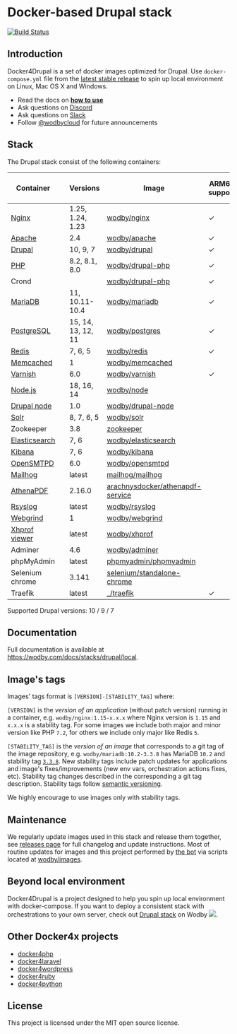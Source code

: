 # Docker-based Drupal stack

[![Build Status](https://github.com/wodby/docker4drupal/workflows/Run%20tests/badge.svg)](https://github.com/wodby/docker4drupal/actions)

## Introduction

Docker4Drupal is a set of docker images optimized for Drupal. Use `docker-compose.yml` file from the [latest stable release](https://github.com/wodby/docker4drupal/releases) to spin up local environment on Linux, Mac OS X and Windows. 

* Read the docs on [**how to use**](https://wodby.com/docs/stacks/drupal/local#usage)
* Ask questions on [Discord](http://discord.wodby.com/)
* Ask questions on [Slack](http://slack.wodby.com/)
* Follow [@wodbycloud](https://twitter.com/wodbycloud) for future announcements

## Stack

The Drupal stack consist of the following containers:

| Container       |     | Versions           | Image                              | ARM64 support | Enabled by default |
|-----------------|:----|--------------------|------------------------------------|---------------|--------------------|
| [Nginx]         |     | 1.25, 1.24, 1.23   | [wodby/nginx]                      | ✓             | ✓                  |
| [Apache]        |     | 2.4                | [wodby/apache]                     | ✓             |                    |
| [Drupal]        |     | 10, 9, 7           | [wodby/drupal]                     | ✓             | ✓                  |
| [PHP]           |     | 8.2, 8.1, 8.0      | [wodby/drupal-php]                 | ✓             |                    |
| Crond           |     |                    | [wodby/drupal-php]                 | ✓             | ✓                  |
| [MariaDB]       |     | 11, 10.11-10.4     | [wodby/mariadb]                    | ✓             | ✓                  |
| [PostgreSQL]    |     | 15, 14, 13, 12, 11 | [wodby/postgres]                   | ✓             |                    |
| [Redis]         |     | 7, 6, 5            | [wodby/redis]                      | ✓             |                    |
| [Memcached]     |     | 1                  | [wodby/memcached]                  |               |                    |
| [Varnish]       |     | 6.0                | [wodby/varnish]                    | ✓             |                    |
| [Node.js]       |     | 18,  16, 14        | [wodby/node]                       |               |                    |
| [Drupal node]   |     | 1.0                | [wodby/drupal-node]                |               |                    |
| [Solr]          |     | 8, 7, 6, 5         | [wodby/solr]                       |               |                    |
| Zookeeper       |     | 3.8                | [zookeeper]                        |               |                    |
| [Elasticsearch] |     | 7, 6               | [wodby/elasticsearch]              |               |                    |
| [Kibana]        |     | 7, 6               | [wodby/kibana]                     |               |                    |
| [OpenSMTPD]     |     | 6.0                | [wodby/opensmtpd]                  |               |                    |
| [Mailhog]       |     | latest             | [mailhog/mailhog]                  |               | ✓                  |
| [AthenaPDF]     |     | 2.16.0             | [arachnysdocker/athenapdf-service] |               |                    |
| [Rsyslog]       |     | latest             | [wodby/rsyslog]                    |               |                    |
| [Webgrind]      |     | 1                  | [wodby/webgrind]                   |               |                    |
| [Xhprof viewer] |     | latest             | [wodby/xhprof]                     |               |                    |
| Adminer         |     | 4.6                | [wodby/adminer]                    |               |                    |
| phpMyAdmin      |     | latest             | [phpmyadmin/phpmyadmin]            |               |                    |
| Selenium chrome |     | 3.141              | [selenium/standalone-chrome]       |               |                    |
| Traefik         |     | latest             | [_/traefik]                        | ✓             | ✓                  |
 
Supported Drupal versions: 10 / 9 / 7

## Documentation

Full documentation is available at https://wodby.com/docs/stacks/drupal/local.

## Image's tags

Images' tags format is `[VERSION]-[STABILITY_TAG]` where:

`[VERSION]` is the _version of an application_ (without patch version) running in a container, e.g. `wodby/nginx:1.15-x.x.x` where Nginx version is `1.15` and `x.x.x` is a stability tag. For some images we include both major and minor version like PHP `7.2`, for others we include only major like Redis `5`. 

`[STABILITY_TAG]` is the _version of an image_ that corresponds to a git tag of the image repository, e.g. `wodby/mariadb:10.2-3.3.8` has MariaDB `10.2` and stability tag [`3.3.8`](https://github.com/wodby/mariadb/releases/tag/3.3.8). New stability tags include patch updates for applications and image's fixes/improvements (new env vars, orchestration actions fixes, etc). Stability tag changes described in the corresponding a git tag description. Stability tags follow [semantic versioning](https://semver.org/).

We highly encourage to use images only with stability tags.

## Maintenance

We regularly update images used in this stack and release them together, see [releases page](https://github.com/wodby/docker4drupal/releases) for full changelog and update instructions. Most of routine updates for images and this project performed by [the bot](https://github.com/wodbot) via scripts located at [wodby/images](https://github.com/wodby/images).

## Beyond local environment

Docker4Drupal is a project designed to help you spin up local environment with docker-compose. If you want to deploy a consistent stack with orchestrations to your own server, check out [Drupal stack](https://wodby.com/stacks/drupal) on Wodby ![](https://www.google.com/s2/favicons?domain=wodby.com).

## Other Docker4x projects

* [docker4php](https://github.com/wodby/docker4php)
* [docker4laravel](https://github.com/wodby/docker4laravel)
* [docker4wordpress](https://github.com/wodby/docker4wordpress)
* [docker4ruby](https://github.com/wodby/docker4ruby)
* [docker4python](https://github.com/wodby/docker4python)
  

## License

This project is licensed under the MIT open source license.

[Apache]: https://wodby.com/docs/stacks/drupal/containers#apache
[AthenaPDF]: https://wodby.com/docs/stacks/drupal/containers#athenapdf
[Drupal node]: https://wodby.com/docs/stacks/drupal/containers#drupal-nodejs
[Drupal]: https://wodby.com/docs/stacks/drupal/containers#php
[Elasticsearch]: https://wodby.com/docs/stacks/elasticsearch
[Kibana]: https://wodby.com/docs/stacks/elasticsearch
[Mailhog]: https://wodby.com/docs/stacks/drupal/containers#mailhog
[MariaDB]: https://wodby.com/docs/stacks/drupal/containers#mariadb
[Memcached]: https://wodby.com/docs/stacks/drupal/containers#memcached
[Nginx]: https://wodby.com/docs/stacks/drupal/containers#nginx
[Node.js]: https://wodby.com/docs/stacks/drupal/containers#nodejs
[OpenSMTPD]: https://wodby.com/docs/stacks/drupal/containers#opensmtpd
[PHP]: https://wodby.com/docs/stacks/drupal/containers#php
[PostgreSQL]: https://wodby.com/docs/stacks/drupal/containers#postgresql
[Redis]: https://wodby.com/docs/stacks/drupal/containers#redis
[Rsyslog]: https://wodby.com/docs/stacks/drupal/containers#rsyslog
[Solr]: https://wodby.com/docs/stacks/drupal/containers#solr
[Varnish]: https://wodby.com/docs/stacks/drupal/containers#varnish
[Webgrind]: https://wodby.com/docs/stacks/drupal/containers#webgrind
[XHProf viewer]: https://wodby.com/docs/stacks/php/containers#xhprof-viewer

[_/traefik]: https://hub.docker.com/_/traefik
[arachnysdocker/athenapdf-service]: https://hub.docker.com/r/arachnysdocker/athenapdf-service
[mailhog/mailhog]: https://hub.docker.com/r/mailhog/mailhog
[phpmyadmin/phpmyadmin]: https://hub.docker.com/r/phpmyadmin/phpmyadmin
[selenium/standalone-chrome]: https://hub.docker.com/r/selenium/standalone-chrome
[wodby/adminer]: https://hub.docker.com/r/wodby/adminer
[wodby/apache]: https://github.com/wodby/apache
[wodby/drupal-node]: https://github.com/wodby/drupal-node
[wodby/drupal-php]: https://github.com/wodby/drupal-php
[wodby/drupal]: https://github.com/wodby/drupal
[wodby/elasticsearch]: https://github.com/wodby/elasticsearch
[wodby/kibana]: https://github.com/wodby/kibana
[wodby/mariadb]: https://github.com/wodby/mariadb
[wodby/memcached]: https://github.com/wodby/memcached
[wodby/nginx]: https://github.com/wodby/nginx
[wodby/node]: https://github.com/wodby/node
[wodby/opensmtpd]: https://github.com/wodby/opensmtpd
[wodby/postgres]: https://github.com/wodby/postgres
[wodby/redis]: https://github.com/wodby/redis
[wodby/rsyslog]: https://hub.docker.com/r/wodby/rsyslog
[wodby/solr]: https://github.com/wodby/solr
[wodby/varnish]: https://github.com/wodby/varnish
[wodby/webgrind]: https://hub.docker.com/r/wodby/webgrind
[wodby/xhprof]: https://hub.docker.com/r/wodby/xhprof
[zookeeper]: https://hub.docker.com/_/zookeeper
